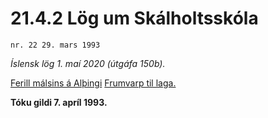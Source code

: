 # 21.4.2 Lög um Skálholtsskóla

`nr. 22 29. mars 1993`

_Íslensk lög 1. maí 2020 (útgáfa 150b)._

[Ferill málsins á Alþingi](https://www.althingi.is/thingstorf/thingmalalistar-eftir-thingum/ferill/?ltg=116&mnr=297)
[Frumvarp til laga.](https://www.althingi.is/altext/116/s/0462.html)

**Tóku gildi 7. apríl 1993.**

